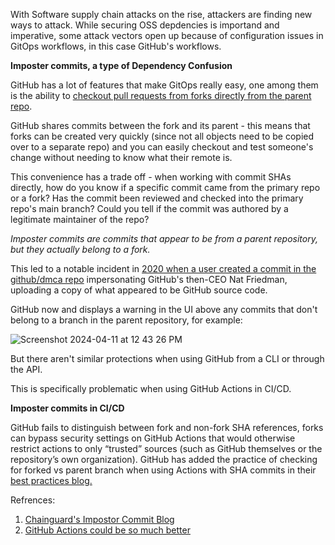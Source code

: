 With Software supply chain attacks on the rise, attackers are finding new ways to attack. While securing OSS depdencies is importand and imperative, some attack vectors open up because of configuration issues in GitOps workflows, in this case GitHub's workflows.

**Imposter commits, a type of Dependency Confusion**

GitHub has a lot of features that make GitOps really easy, one among them is the ability to [checkout pull requests from forks directly from the parent repo](https://docs.github.com/en/pull-requests/collaborating-with-pull-requests/reviewing-changes-in-pull-requests/checking-out-pull-requests-locally). 

GitHub shares commits between the fork and its parent - this means that forks can be created very quickly (since not all objects need to be copied over to a separate repo) and you can easily checkout and test someone's change without needing to know what their remote is.

This convenience has a trade off - when working with commit SHAs directly, how do you know if a specific commit came from the primary repo or a fork? Has the commit been reviewed and checked into the primary repo's main branch? Could you tell if the commit was authored by a legitimate maintainer of the repo?

_Imposter commits are commits that appear to be from a parent repository, but they actually belong to a fork._

This led to a notable incident in [2020 when a user created a commit in the github/dmca repo](https://github.com/github/dmca/commit/565ece486c7c1652754d7b6d2b5ed9cb4097f9d5) impersonating GitHub's then-CEO Nat Friedman, uploading a copy of what appeared to be GitHub source code.

GitHub now and displays a warning in the UI above any commits that don't belong to a branch in the parent repository, for example:

![Screenshot 2024-04-11 at 12 43 26 PM](https://github.com/koalalab-inc/pinny/assets/149300820/0f5b9293-4718-4a64-80c5-0c023d7980b1)

But there aren't similar protections when using GitHub from a CLI or through the API.

This is specifically problematic when using GitHub Actions in CI/CD.

**Imposter commits in CI/CD**

GitHub fails to distinguish between fork and non-fork SHA references, forks can bypass security settings on GitHub Actions that would otherwise restrict actions to only “trusted” sources (such as GitHub themselves or the repository’s own organization).
GitHub has added the practice of checking for forked vs parent branch when using Actions with SHA commits in their [best practices blog.](https://docs.github.com/en/actions/learn-github-actions/finding-and-customizing-actions#using-shas)


Refrences:
1. [Chainguard's Impostor Commit Blog](https://www.chainguard.dev/unchained/what-the-fork-imposter-commits-in-github-actions-and-ci-cd)
2. [GitHub Actions could be so much better](https://blog.yossarian.net/2023/09/22/GitHub-Actions-could-be-so-much-better)
